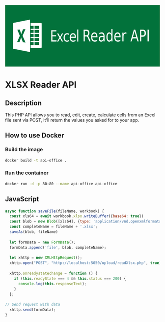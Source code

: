 <img src="https://github.com/thomas-rooty/readXlsx-php-api/blob/master/xlsx-reader.png?raw=true" height="200px" width="auto" alt="XLSX Reader API"/>

# XLSX Reader API
## Description
This PHP API allows you to read, edit, create, calculate cells from an Excel file sent via POST, it'll return the values you asked for to your app.

## How to use Docker
### Build the image
```bash
docker build -t api-office .
```

### Run the container
```bash
docker run -d -p 80:80 --name api-office api-office
```

## JavaScript
```js
async function saveFile(fileName, workbook) {
  const xls64 = await workbook.xlsx.writeBuffer({base64: true})
  const blob = new Blob([xls64], {type: 'application/vnd.openxmlformats-officedocument.spreadsheetml.sheet'})
  const completeName = fileName + '.xlsx';
  saveAs(blob, fileName)

  let formData = new FormData();
  formData.append('file', blob, completeName);

  let xhttp = new XMLHttpRequest();
  xhttp.open("POST", "http://localhost:5050/upload/readXlsx.php", true);

  xhttp.onreadystatechange = function () {
    if (this.readyState === 4 && this.status === 200) {
      console.log(this.responseText);
    }
  };

// Send request with data
  xhttp.send(formData);
}
```
